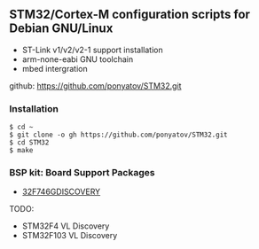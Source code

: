 ## STM32/Cortex-M configuration scripts for Debian GNU/Linux

- ST-Link v1/v2/v2-1 support installation
- arm-none-eabi GNU toolchain
- mbed intergration

github: https://github.com/ponyatov/STM32.git

### Installation

```
$ cd ~
$ git clone -o gh https://github.com/ponyatov/STM32.git
$ cd STM32
$ make
```

### BSP kit: Board Support Packages

- [32F746GDISCOVERY](http://www.st.com/en/evaluation-tools/32f746gdiscovery.html)

TODO:

- STM32F4 VL Discovery
- STM32F103 VL Discovery
